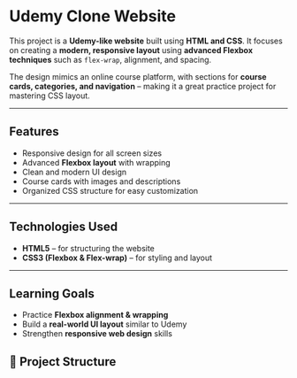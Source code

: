 #  Udemy Clone Website  

This project is a **Udemy-like website** built using **HTML and CSS**. It focuses on creating a **modern, responsive layout** using **advanced Flexbox techniques** such as `flex-wrap`, alignment, and spacing.  

The design mimics an online course platform, with sections for **course cards, categories, and navigation** – making it a great practice project for mastering CSS layout.  

---

##  Features  
- Responsive design for all screen sizes  
- Advanced **Flexbox layout** with wrapping  
- Clean and modern UI design  
- Course cards with images and descriptions  
- Organized CSS structure for easy customization  

---

##  Technologies Used  
- **HTML5** – for structuring the website  
- **CSS3 (Flexbox & Flex-wrap)** – for styling and layout  

---

##  Learning Goals  
- Practice **Flexbox alignment & wrapping**  
- Build a **real-world UI layout** similar to Udemy  
- Strengthen **responsive web design** skills  



## 📂 Project Structure  
